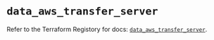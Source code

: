 # `data_aws_transfer_server`

Refer to the Terraform Registory for docs: [`data_aws_transfer_server`](https://registry.terraform.io/providers/hashicorp/aws/3.76.1/docs/data-sources/transfer_server).
